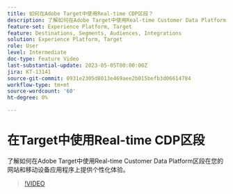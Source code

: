 ```yaml
---
title: 如何在Adobe Target中使用Real-time CDP区段？
description: 了解如何在Adobe Target中使用Real-time Customer Data Platform区段在您的网站和移动设备应用程序上提供个性化体验。
feature-set: Experience Platform, Target
feature: Destinations, Segments, Audiences, Integrations
solution: Experience Platform, Target
role: User
level: Intermediate
doc-type: Feature Video
last-substantial-update: 2023-05-05T00:00:00Z
jira: KT-13141
source-git-commit: 0931e2305d8013e469aee2b015befb3d06614784
workflow-type: tm+mt
source-wordcount: '60'
ht-degree: 0%

---
```



# 在Target中使用Real-time CDP区段

了解如何在Adobe Target中使用Real-time Customer Data Platform区段在您的网站和移动设备应用程序上提供个性化体验。

>[!VIDEO](https://video.tv.adobe.com/v/3419149/?learn=on)

